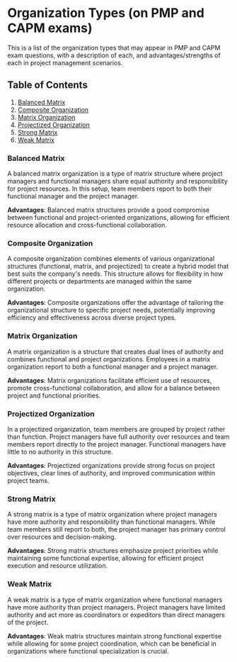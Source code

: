 # Organization Types (on PMP and CAPM exams)

This is a list of the organization types that may appear in PMP and CAPM exam questions, with a description of each, and advantages/strengths of each in project management scenarios.

## Table of Contents

1. [Balanced Matrix](#balanced-matrix)
2. [Composite Organization](#composite-organization)
3. [Matrix Organization](#matrix-organization)
4. [Projectized Organization](#projectized-organization)
5. [Strong Matrix](#strong-matrix)
6. [Weak Matrix](#weak-matrix)

### Balanced Matrix

A balanced matrix organization is a type of matrix structure where project managers and functional managers share equal authority and responsibility for project resources. In this setup, team members report to both their functional manager and the project manager.

**Advantages**: Balanced matrix structures provide a good compromise between functional and project-oriented organizations, allowing for efficient resource allocation and cross-functional collaboration.

### Composite Organization

A composite organization combines elements of various organizational structures (functional, matrix, and projectized) to create a hybrid model that best suits the company's needs. This structure allows for flexibility in how different projects or departments are managed within the same organization.

**Advantages**: Composite organizations offer the advantage of tailoring the organizational structure to specific project needs, potentially improving efficiency and effectiveness across diverse project types.

### Matrix Organization

A matrix organization is a structure that creates dual lines of authority and combines functional and project organizations. Employees in a matrix organization report to both a functional manager and a project manager.

**Advantages**: Matrix organizations facilitate efficient use of resources, promote cross-functional collaboration, and allow for a balance between project and functional priorities.

### Projectized Organization

In a projectized organization, team members are grouped by project rather than function. Project managers have full authority over resources and team members report directly to the project manager. Functional managers have little to no authority in this structure.

**Advantages**: Projectized organizations provide strong focus on project objectives, clear lines of authority, and improved communication within project teams.

### Strong Matrix

A strong matrix is a type of matrix organization where project managers have more authority and responsibility than functional managers. While team members still report to both, the project manager has primary control over resources and decision-making.

**Advantages**: Strong matrix structures emphasize project priorities while maintaining some functional expertise, allowing for efficient project execution and resource utilization.

### Weak Matrix

A weak matrix is a type of matrix organization where functional managers have more authority than project managers. Project managers have limited authority and act more as coordinators or expeditors than direct managers of the project.

**Advantages**: Weak matrix structures maintain strong functional expertise while allowing for some project coordination, which can be beneficial in organizations where functional specialization is crucial.